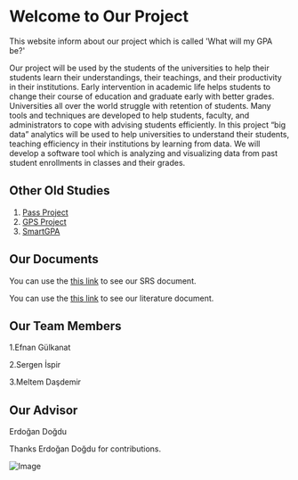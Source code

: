# Welcome to Our Project

This website inform about our project which is called 'What will my GPA be?'

Our project will be used by the students of the universities to help their students learn their understandings, their teachings, and their productivity in their institutions. Early intervention in academic life helps students to change their course of education and graduate early with better grades. Universities all over the world struggle with retention of students. Many tools and techniques are developed to help students, faculty, and administrators to cope with advising students efficiently. In this project “big data” analytics will be used to help universities to understand their students, teaching efficiency in their institutions by learning from data. We will develop a software tool which is analyzing and visualizing data from past student enrollments in classes and their grades.

## Other Old Studies 
1. [Pass Project](http://www.umuc.edu/documents/upload/developing-data-driven-predictive-models-of-student-success-final.pdf)
2. [GPS Project](http://oie.gsu.edu/files/2014/04/Advisement-GPS.pdf)
3. [SmartGPA](http://studentlife.cs.dartmouth.edu/smartgpa.pdf)

## Our Documents
You can use the [this link](https://github.com/CankayaUniversity/ceng-407-408-project-what-will-my-gpa-be/wiki) to see our SRS document.

You can use the [this link](https://github.com/CankayaUniversity/ceng-407-408-project-what-will-my-gpa-be/wiki) to see our literature document.

## Our Team Members

1.Efnan Gülkanat 

2.Sergen İspir

3.Meltem Daşdemir

## Our Advisor

Erdoğan Doğdu

Thanks Erdoğan Doğdu for contributions.

![Image](https://lh6.ggpht.com/MzDDJ73psbNWRNZ9da1hZECLena_E0kcTV2be6Fb-RbImjl_Vaf0eF0U5w3A7b2pZsHM=w300)
